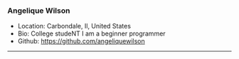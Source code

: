### Angelique Wilson
- Location: Carbondale, Il, United States
- Bio: College studeNT I am a beginner programmer
- Github: https://github.com/angeliquewilson
***
